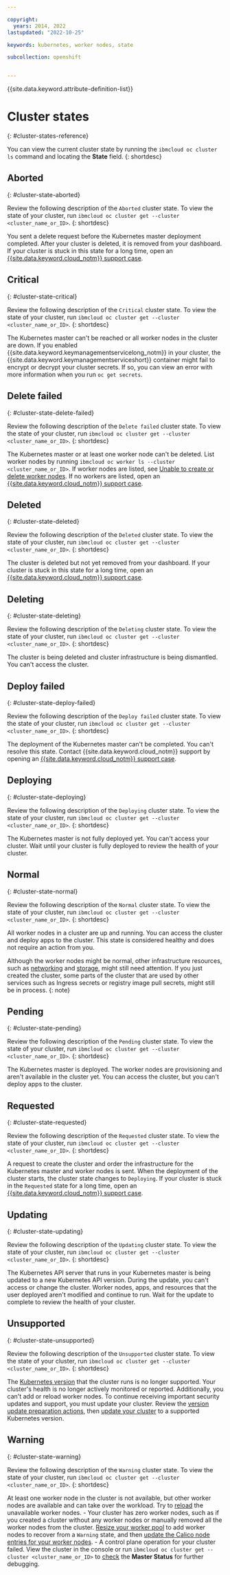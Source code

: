 ```yaml
---

copyright: 
  years: 2014, 2022
lastupdated: "2022-10-25"

keywords: kubernetes, worker nodes, state

subcollection: openshift


---
```


{{site.data.keyword.attribute-definition-list}}



# Cluster states
{: #cluster-states-reference}

You can view the current cluster state by running the `ibmcloud oc cluster ls` command and locating the **State** field.
{: shortdesc}

## Aborted
{: #cluster-state-aborted}

Review the following description of the `Aborted` cluster state. To view the state of your cluster, run `ibmcloud oc cluster get --cluster <cluster_name_or_ID>`.
{: shortdesc}

You sent a delete request before the Kubernetes master deployment completed. After your cluster is deleted, it is removed from your dashboard. If your cluster is stuck in this state for a long time, open an [{{site.data.keyword.cloud_notm}} support case](/docs/openshift?topic=openshift-get-help).

## Critical
{: #cluster-state-critical}

Review the following description of the `Critical` cluster state. To view the state of your cluster, run `ibmcloud oc cluster get --cluster <cluster_name_or_ID>`.
{: shortdesc}

The Kubernetes master can't be reached or all worker nodes in the cluster are down. If you enabled {{site.data.keyword.keymanagementservicelong_notm}} in your cluster, the {{site.data.keyword.keymanagementserviceshort}} container might fail to encrypt or decrypt your cluster secrets. If so, you can view an error with more information when you run `oc get secrets`.

## Delete failed
{: #cluster-state-delete-failed}

Review the following description of the `Delete failed` cluster state. To view the state of your cluster, run `ibmcloud oc cluster get --cluster <cluster_name_or_ID>`.
{: shortdesc}

The Kubernetes master or at least one worker node can't be deleted. List worker nodes by running `ibmcloud oc worker ls --cluster <cluster_name_or_ID>`. If worker nodes are listed, see [Unable to create or delete worker nodes](/docs/openshift?topic=openshift-cluster_infra_errors). If no workers are listed, open an [{{site.data.keyword.cloud_notm}} support case](/docs/openshift?topic=openshift-get-help).

## Deleted
{: #cluster-state-deleted}

Review the following description of the `Deleted` cluster state. To view the state of your cluster, run `ibmcloud oc cluster get --cluster <cluster_name_or_ID>`.
{: shortdesc}

The cluster is deleted but not yet removed from your dashboard. If your cluster is stuck in this state for a long time, open an [{{site.data.keyword.cloud_notm}} support case](/docs/openshift?topic=openshift-get-help).

## Deleting
{: #cluster-state-deleting}

Review the following description of the `Deleting` cluster state. To view the state of your cluster, run `ibmcloud oc cluster get --cluster <cluster_name_or_ID>`.
{: shortdesc}

The cluster is being deleted and cluster infrastructure is being dismantled. You can't access the cluster.

## Deploy failed
{: #cluster-state-deploy-failed}

Review the following description of the `Deploy failed` cluster state. To view the state of your cluster, run `ibmcloud oc cluster get --cluster <cluster_name_or_ID>`.
{: shortdesc}

The deployment of the Kubernetes master can't be completed. You can't resolve this state. Contact {{site.data.keyword.cloud_notm}} support by opening an [{{site.data.keyword.cloud_notm}} support case](/docs/openshift?topic=openshift-get-help).

## Deploying
{: #cluster-state-deploying}

Review the following description of the `Deploying` cluster state. To view the state of your cluster, run `ibmcloud oc cluster get --cluster <cluster_name_or_ID>`.
{: shortdesc}

The Kubernetes master is not fully deployed yet. You can't access your cluster. Wait until your cluster is fully deployed to review the health of your cluster.

## Normal
{: #cluster-state-normal}

Review the following description of the `Normal` cluster state. To view the state of your cluster, run `ibmcloud oc cluster get --cluster <cluster_name_or_ID>`.
{: shortdesc}

All worker nodes in a cluster are up and running. You can access the cluster and deploy apps to the cluster. This state is considered healthy and does not require an action from you.

Although the worker nodes might be normal, other infrastructure resources, such as [networking](/docs/containers?topic=containers-coredns_lameduck) and [storage](/docs/openshift?topic=openshift-debug_storage_file), might still need attention. If you just created the cluster, some parts of the cluster that are used by other services such as Ingress secrets or registry image pull secrets, might still be in process.
{: note}


## Pending
{: #cluster-state-pending}

Review the following description of the `Pending` cluster state. To view the state of your cluster, run `ibmcloud oc cluster get --cluster <cluster_name_or_ID>`.
{: shortdesc}

The Kubernetes master is deployed. The worker nodes are provisioning and aren't available in the cluster yet. You can access the cluster, but you can't deploy apps to the cluster.

## Requested
{: #cluster-state-requested}

Review the following description of the `Requested` cluster state. To view the state of your cluster, run `ibmcloud oc cluster get --cluster <cluster_name_or_ID>`.
{: shortdesc}

A request to create the cluster and order the infrastructure for the Kubernetes master and worker nodes is sent. When the deployment of the cluster starts, the cluster state changes to `Deploying`. If your cluster is stuck in the `Requested` state for a long time, open an [{{site.data.keyword.cloud_notm}} support case](/docs/openshift?topic=openshift-get-help).

## Updating
{: #cluster-state-updating}

Review the following description of the `Updating` cluster state. To view the state of your cluster, run `ibmcloud oc cluster get --cluster <cluster_name_or_ID>`.
{: shortdesc}

The Kubernetes API server that runs in your Kubernetes master is being updated to a new Kubernetes API version. During the update, you can't access or change the cluster. Worker nodes, apps, and resources that the user deployed aren't modified and continue to run. Wait for the update to complete to review the health of your cluster.

## Unsupported
{: #cluster-state-unsupported}

Review the following description of the `Unsupported` cluster state. To view the state of your cluster, run `ibmcloud oc cluster get --cluster <cluster_name_or_ID>`.
{: shortdesc}

The [Kubernetes version](/docs/containers?topic=containers-cs_versions#cs_versions) that the cluster runs is no longer supported. Your cluster's health is no longer actively monitored or reported. Additionally, you can't add or reload worker nodes. To continue receiving important security updates and support, you must update your cluster. Review the [version update preparation actions](/docs/containers?topic=containers-cs_versions#prep-up), then [update your cluster](/docs/containers?topic=containers-update#update) to a supported Kubernetes version.

## Warning
{: #cluster-state-warning}

Review the following description of the `Warning` cluster state. To view the state of your cluster, run `ibmcloud oc cluster get --cluster <cluster_name_or_ID>`.
{: shortdesc}

At least one worker node in the cluster is not available, but other worker nodes are available and can take over the workload. Try to [reload](/docs/openshift?topic=openshift-kubernetes-service-cli#cs_worker_reload) the unavailable worker nodes.
    - Your cluster has zero worker nodes, such as if you created a cluster without any worker nodes or manually removed all the worker nodes from the cluster. [Resize your worker pool](/docs/openshift?topic=openshift-add_workers#resize_pool) to add worker nodes to recover from a `Warning` state, and then [update the Calico node entries for your worker nodes](/docs/openshift?topic=openshift-zero_nodes_calico_failure).
    - A control plane operation for your cluster failed. View the cluster in the console or run `ibmcloud oc cluster get --cluster <cluster_name_or_ID>` to [check](/docs/openshift?topic=openshift-debug_master) the **Master Status** for further debugging.






